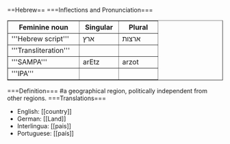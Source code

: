 ==Hebrew==
===Inflections and Pronunciation===
<table border = 1>
<tr>
<th align = center width=150>
Feminine noun
<th align = center width=75>
Singular
<th align = center width=75>
Plural
</tr>
<tr>
<td>'''Hebrew script'''</td>
<td>ארץ</td>
<td>ארצות</td>
</tr>
<tr><td>'''Transliteration'''</td><td></td><td></td></tr>
<tr><td>'''SAMPA'''</td><td>arEtz</td><td>arzot</td></tr>
<tr><td>'''IPA'''</td><td></td><td></td></tr>
</table>

===Definition===
#a geographical region, politically independent from other regions.
===Translations===
* English: [[country]]
* German: [[Land]]
* Interlingua: [[pais]]
* Portuguese: [[país]]